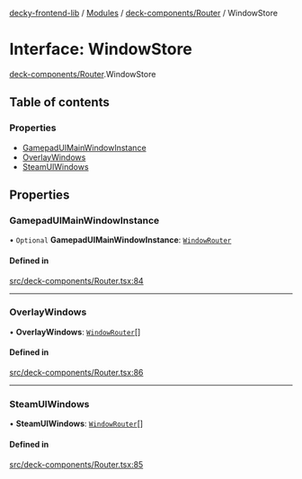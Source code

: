 [decky-frontend-lib](../README.md) / [Modules](../modules.md) / [deck-components/Router](../modules/deck_components_Router.md) / WindowStore

# Interface: WindowStore

[deck-components/Router](../modules/deck_components_Router.md).WindowStore

## Table of contents

### Properties

- [GamepadUIMainWindowInstance](deck_components_Router.WindowStore.md#gamepaduimainwindowinstance)
- [OverlayWindows](deck_components_Router.WindowStore.md#overlaywindows)
- [SteamUIWindows](deck_components_Router.WindowStore.md#steamuiwindows)

## Properties

### GamepadUIMainWindowInstance

• `Optional` **GamepadUIMainWindowInstance**: [`WindowRouter`](deck_components_Router.WindowRouter.md)

#### Defined in

[src/deck-components/Router.tsx:84](https://github.com/SteamDeckHomebrew/decky-frontend-lib/blob/58b69f0/src/deck-components/Router.tsx#L84)

___

### OverlayWindows

• **OverlayWindows**: [`WindowRouter`](deck_components_Router.WindowRouter.md)[]

#### Defined in

[src/deck-components/Router.tsx:86](https://github.com/SteamDeckHomebrew/decky-frontend-lib/blob/58b69f0/src/deck-components/Router.tsx#L86)

___

### SteamUIWindows

• **SteamUIWindows**: [`WindowRouter`](deck_components_Router.WindowRouter.md)[]

#### Defined in

[src/deck-components/Router.tsx:85](https://github.com/SteamDeckHomebrew/decky-frontend-lib/blob/58b69f0/src/deck-components/Router.tsx#L85)
